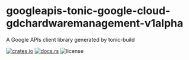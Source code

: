 # googleapis-tonic-google-cloud-gdchardwaremanagement-v1alpha

A Google APIs client library generated by tonic-build

[![crates.io](https://img.shields.io/crates/v/googleapis-tonic-google-cloud-gdchardwaremanagement-v1alpha)](https://crates.io/crates/googleapis-tonic-google-cloud-gdchardwaremanagement-v1alpha)
[![docs.rs](https://img.shields.io/docsrs/googleapis-tonic-google-cloud-gdchardwaremanagement-v1alpha)](https://docs.rs/googleapis-tonic-google-cloud-gdchardwaremanagement-v1alpha)
![license](https://img.shields.io/crates/l/googleapis-tonic-google-cloud-gdchardwaremanagement-v1alpha)
